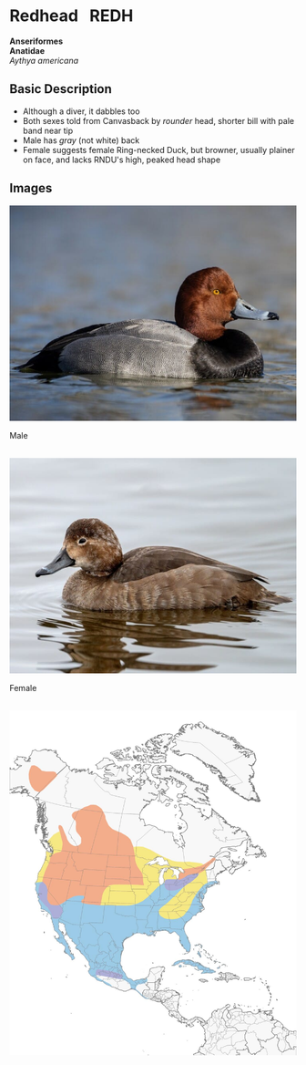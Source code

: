 # Redhead &nbsp; REDH
**Anseriformes**<br>
**Anatidae**<br>
 *Aythya americana*

## Basic Description
- Although a diver, it dabbles too
- Both sexes told from Canvasback by *rounder* head, shorter bill with pale band near tip
- Male has *gray* (not white) back
- Female suggests female Ring-necked Duck, but browner, usually plainer on face, and lacks RNDU's high, peaked head shape


## Images

<!---Enter name of .jpg file--->
![TAG](redh.male.jpg)<br>

<!---Enter caption--->
Male <br><br>


<!---Enter name of .jpg file--->
![TAG](redh.female.jpg)<br>

<!---Enter caption--->
Female <br><br>


<!---Enter name of range map--->
![Range Map](redh.map.jpg)